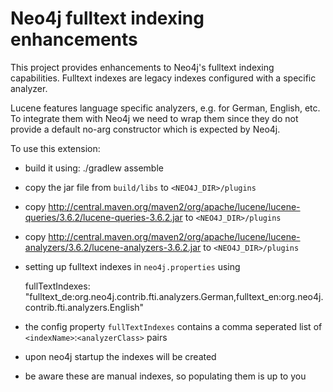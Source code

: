 # Neo4j fulltext indexing enhancements

This project provides enhancements to Neo4j's fulltext indexing capabilities. Fulltext indexes are legacy indexes configured with a specific analyzer. 

Lucene features language specific analyzers, e.g. for German, English, etc. To integrate them with Neo4j we need to wrap them since they do not provide a default no-arg constructor which is expected by Neo4j.

To use this extension:

* build it using: ./gradlew assemble
* copy the jar file from `build/libs` to `<NEO4J_DIR>/plugins`
* copy http://central.maven.org/maven2/org/apache/lucene/lucene-queries/3.6.2/lucene-queries-3.6.2.jar to `<NEO4J_DIR>/plugins`
* copy http://central.maven.org/maven2/org/apache/lucene/lucene-analyzers/3.6.2/lucene-analyzers-3.6.2.jar to `<NEO4J_DIR>/plugins`
* setting up fulltext indexes in `neo4j.properties` using

    fullTextIndexes: "fulltext_de:org.neo4j.contrib.fti.analyzers.German,fulltext_en:org.neo4j.contrib.fti.analyzers.English"

* the config property `fullTextIndexes` contains a comma seperated list of `<indexName>`:`<analyzerClass>` pairs
* upon neo4j startup the indexes will be created
* be aware these are manual indexes, so populating them is up to you
